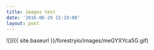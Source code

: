 ```yaml
---
title: images test
date: '2016-06-29 15:19:00'
layout: post
---
```

![]({{ site.baseurl }}/forestryio/images/meGYXYca5G.gif)